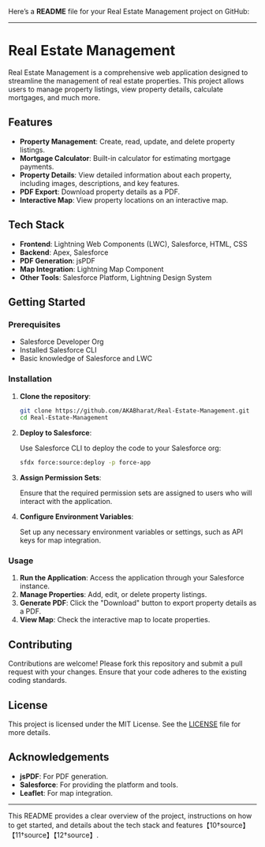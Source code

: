 Here’s a **README** file for your Real Estate Management project on GitHub:

---

# Real Estate Management

Real Estate Management is a comprehensive web application designed to streamline the management of real estate properties. This project allows users to manage property listings, view property details, calculate mortgages, and much more.

## Features

- **Property Management**: Create, read, update, and delete property listings.
- **Mortgage Calculator**: Built-in calculator for estimating mortgage payments.
- **Property Details**: View detailed information about each property, including images, descriptions, and key features.
- **PDF Export**: Download property details as a PDF.
- **Interactive Map**: View property locations on an interactive map.

## Tech Stack

- **Frontend**: Lightning Web Components (LWC), Salesforce, HTML, CSS
- **Backend**: Apex, Salesforce
- **PDF Generation**: jsPDF
- **Map Integration**: Lightning Map Component
- **Other Tools**: Salesforce Platform, Lightning Design System

## Getting Started

### Prerequisites

- Salesforce Developer Org
- Installed Salesforce CLI
- Basic knowledge of Salesforce and LWC

### Installation

1. **Clone the repository**:

    ```bash
    git clone https://github.com/AKABharat/Real-Estate-Management.git
    cd Real-Estate-Management
    ```

2. **Deploy to Salesforce**:

    Use Salesforce CLI to deploy the code to your Salesforce org:

    ```bash
    sfdx force:source:deploy -p force-app
    ```

3. **Assign Permission Sets**:

    Ensure that the required permission sets are assigned to users who will interact with the application.

4. **Configure Environment Variables**:

    Set up any necessary environment variables or settings, such as API keys for map integration.

### Usage

1. **Run the Application**: Access the application through your Salesforce instance.
2. **Manage Properties**: Add, edit, or delete property listings.
3. **Generate PDF**: Click the "Download" button to export property details as a PDF.
4. **View Map**: Check the interactive map to locate properties.

## Contributing

Contributions are welcome! Please fork this repository and submit a pull request with your changes. Ensure that your code adheres to the existing coding standards.

## License

This project is licensed under the MIT License. See the [LICENSE](LICENSE) file for more details.

## Acknowledgements

- **jsPDF**: For PDF generation.
- **Salesforce**: For providing the platform and tools.
- **Leaflet**: For map integration.

---

This README provides a clear overview of the project, instructions on how to get started, and details about the tech stack and features【10†source】【11†source】【12†source】.
